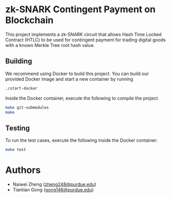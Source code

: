 # zk-SNARK Contingent Payment on Blockchain

This project implements a zk-SNARK circuit that allows Hash Time Locked Contract (HTLC) to be used for contingent payment for trading digital goods with a known Merkle Tree root hash value.

## Building

We recommend using Docker to build this project. You can build our provided Docker image and start a new container by running

```bash
./start-docker
```

Inside the Docker container, execute the following to compile the project.

```bash
make git-submodules
make
```

## Testing

To run the test cases, execute the following inside the Docker container:

```bash
make test
```

# Authors

* Naiwei Zheng (zheng248@purdue.edu)
* Tiantian Gong (gong146@purdue.edu)
